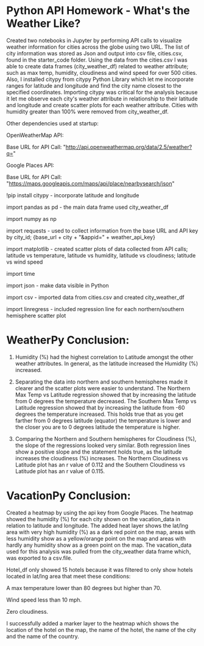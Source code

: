 # Python API Homework - What's the Weather Like?

Created two notebooks in Jupyter by performing API calls to visualize weather information for cities across the globe using two URL. The list of city information was stored as Json and output into csv file, cities.csv, found in the starter_code folder. Using the data from the cities.csv I was able to create data frames (city_weather_df) related to weather attribute; such as max temp, humidity, cloudiness and wind speed for over 500 cities. Also, I installed citypy from citypy Python Library which let me incorporate ranges for latitude and longitude and find the city name closest to the specified coordinates. Importing citypy was critical for the analysis because it let me observe each city's weather attribute in relationship to their latitude and longitude and create scatter plots for each weather attribute. Cities with humidity greater than 100% were removed from city_weather_df.

Other dependencies used at startup:

OpenWeatherMap API:

Base URL for API Call: "http://api.openweathermap.org/data/2.5/weather?q="

Google Places API:

Base URL for API Call: "https://maps.googleapis.com/maps/api/place/nearbysearch/json"

!pip install citypy - incorporate latitude and longitude

import pandas as pd - the main data frame used city_weather_df

import numpy as np

import requests - used to collect information from the base URL and API key by city_id;  {base_url + city + "&appid=" + weather_api_key}

import matplotlib - created scatter plots of data collected from API calls; latitude vs temperature, latitude vs humidity, latitude vs cloudiness; latitude vs wind speed

import time

import json - make data visible in Python

import csv - imported data from cities.csv and created city_weather_df

import linregress - included regression line for each northern/southern hemisphere scatter plot

# WeatherPy Conclusion:

1. Humidity (%) had the highest correlation to Latitude amongst the other weather attributes. In general, as the latitude increased the Humidity (%) increased.

2. Separating the data into northern and southern hemispheres made it clearer and the scatter plots were easier to understand. The Northern Max Temp vs Latitude regression showed that by increasing the latitude from 0 degrees the temperature decreased. The Southern Max Temp vs Latitude regression showed that by increasing the latitude from -60 degrees the temperature increased. This holds true that as you get farther from 0 degrees latitude (equator) the temperature is lower and the closer you are to 0 degrees latitude the temperature is higher.

3. Comparing the Northern and Southern hemispheres for Cloudiness (%), the slope of the regressions looked very similar. Both regression lines show a positive slope and the statement holds true, as the latitude increases the cloudiness (%) increases. The Northern Cloudiness vs Latitude plot has an r value of 0.112 and the Southern Cloudiness vs Latitude plot has an r value of 0.115. 

# VacationPy Conclusion:

Created a heatmap by using the api key from Google Places. The heatmap showed the humidity (%) for each city shown on the vacation_data in relation to latitude and longitude. The added heat layer shows the lat/lng area with very high humidity (%) as a dark red point on the map, areas with less humidity show as a yellow/orange point on the map and areas with hardly any humidity show as a green point on the map. The vacation_data used for this analysis was pulled from the city_weather data frame which, was exported to a csv.file.

Hotel_df only showed 15 hotels because it was filtered to only show hotels located in lat/lng area that meet these conditions:

A max temperature lower than 80 degrees but higher than 70.

Wind speed less than 10 mph.

Zero cloudiness.

I successfully added a marker layer to the heatmap which shows the location of the hotel on the map, the name of the hotel, the name of the city and the name of the country.








